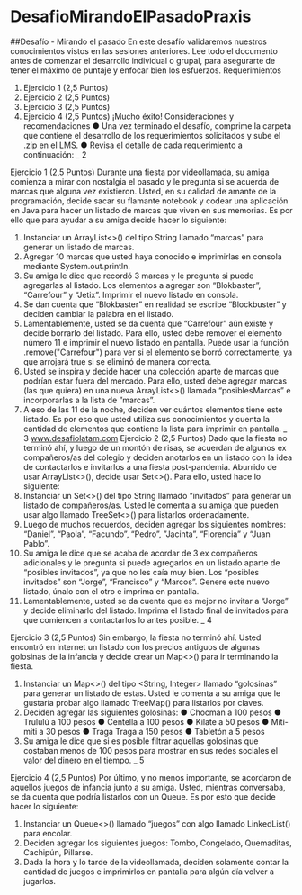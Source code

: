 ﻿# DesafioMirandoElPasadoPraxis


##Desafío - Mirando el pasado
En este desafío validaremos nuestros conocimientos vistos en las sesiones anteriores.
Lee todo el documento antes de comenzar el desarrollo individual o grupal, para asegurarte
de tener el máximo de puntaje y enfocar bien los esfuerzos.
Requerimientos
1) Ejercicio 1
(2,5 Puntos)
2) Ejercicio 2
(2,5 Puntos)
3) Ejercicio 3
(2,5 Puntos)
4) Ejercicio 4
(2,5 Puntos)
¡Mucho éxito!
Consideraciones y recomendaciones
● Una vez terminado el desafío, comprime la carpeta que contiene el desarrollo de
los requerimientos solicitados y sube el .zip en el LMS.
● Revisa el detalle de cada requerimiento a continuación:
_ 2

Ejercicio 1
(2,5 Puntos)
Durante una fiesta por videollamada, su amiga comienza a mirar con nostalgia el pasado y le
pregunta si se acuerda de marcas que alguna vez existieron. Usted, en su calidad de amante
de la programación, decide sacar su flamante notebook y codear una aplicación en Java para
hacer un listado de marcas que viven en sus memorias. Es por ello que para ayudar a su amiga
decide hacer lo siguiente:
1. Instanciar un ArrayList<>() del tipo String llamado “marcas” para generar un listado
de marcas.
2. Agregar 10 marcas que usted haya conocido e imprimirlas en consola mediante
System.out.println.
3. Su amiga le dice que recordó 3 marcas y le pregunta si puede agregarlas al listado.
Los elementos a agregar son “Blokbaster”, “Carrefour” y “Jetix”. Imprimir el nuevo
listado en consola.
4. Se dan cuenta que “Blokbaster” en realidad se escribe “Blockbuster” y deciden cambiar
la palabra en el listado.
5. Lamentablemente, usted se da cuenta que “Carrefour” aún existe y decide borrarlo del
listado. Para ello, usted debe remover el elemento número 11 e imprimir el nuevo
listado en pantalla. Puede usar la función .remove("Carrefour") para ver si el
elemento se borró correctamente, ya que arrojará true si se eliminó de manera
correcta.
6. Usted se inspira y decide hacer una colección aparte de marcas que podrían estar
fuera del mercado. Para ello, usted debe agregar marcas (las que quiera) en una nueva
ArrayList<>() llamada “posiblesMarcas” e incorporarlas a la lista de ”marcas”.
7. A eso de las 11 de la noche, deciden ver cuántos elementos tiene este listado. Es por
eso que usted utiliza sus conocimientos y cuenta la cantidad de elementos que
contiene la lista para imprimir en pantalla.
_ 3
www.desafiolatam.com
Ejercicio 2
(2,5 Puntos)
Dado que la fiesta no terminó ahí, y luego de un montón de risas, se acuerdan de algunos ex
compañeros/as del colegio y deciden anotarlos en un listado con la idea de contactarlos e
invitarlos a una fiesta post-pandemia. Aburrido de usar ArrayList<>(), decide usar Set<>().
Para ello, usted hace lo siguiente:
1. Instanciar un Set<>() del tipo String llamado “invitados” para generar un listado de
compañeros/as. Usted le comenta a su amiga que pueden usar algo llamado
TreeSet<>() para listarlos ordenadamente.
2. Luego de muchos recuerdos, deciden agregar los siguientes nombres: “Daniel”,
“Paola”, “Facundo”, “Pedro”, ”Jacinta”, “Florencia” y “Juan Pablo”.
3. Su amiga le dice que se acaba de acordar de 3 ex compañeros adicionales y le
pregunta si puede agregarlos en un listado aparte de “posibles invitados”, ya que no
les caía muy bien. Los “posibles invitados” son “Jorge”, “Francisco” y “Marcos”. Genere
este nuevo listado, únalo con el otro e imprima en pantalla.
4. Lamentablemente, usted se da cuenta que es mejor no invitar a “Jorge” y decide
eliminarlo del listado. Imprima el listado final de invitados para que comiencen a
contactarlos lo antes posible.
_ 4

Ejercicio 3
(2,5 Puntos)
Sin embargo, la fiesta no terminó ahí. Usted encontró en internet un listado con los precios
antiguos de algunas golosinas de la infancia y decide crear un Map<>() para ir terminando la
fiesta.
1. Instanciar un Map<>() del tipo <String, Integer> llamado “golosinas” para generar un
listado de estas. Usted le comenta a su amiga que le gustaría probar algo llamado
TreeMap() para listarlos por claves.
2. Deciden agregar las siguientes golosinas:
● Chocman a 100 pesos
● Trululú a 100 pesos
● Centella a 100 pesos
● Kilate a 50 pesos
● Miti-miti a 30 pesos
● Traga Traga a 150 pesos
● Tabletón a 5 pesos
3. Su amiga le dice que si es posible filtrar aquellas golosinas que costaban menos de
100 pesos para mostrar en sus redes sociales el valor del dinero en el tiempo.
_ 5

Ejercicio 4
(2,5 Puntos)
Por último, y no menos importante, se acordaron de aquellos juegos de infancia junto a su
amiga. Usted, mientras conversaba, se da cuenta que podría listarlos con un Queue. Es por
esto que decide hacer lo siguiente:
1. Instanciar un Queue<>() llamado “juegos” con algo llamado LinkedList() para
encolar.
2. Deciden agregar los siguientes juegos: Tombo, Congelado, Quemaditas, Cachipún,
Pillarse.
3. Dada la hora y lo tarde de la videollamada, deciden solamente contar la cantidad de
juegos e imprimirlos en pantalla para algún día volver a jugarlos.
